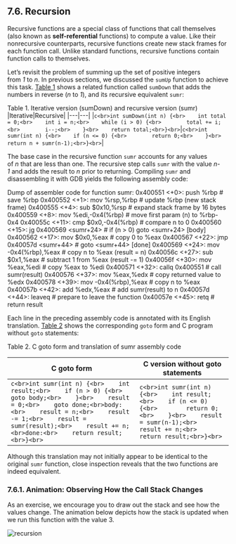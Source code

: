 ## 7.6. Recursion

Recursive functions are a special class of functions that call themselves (also known as **self-referential** functions) to compute a value. Like their nonrecursive counterparts, recursive functions create new stack frames for each function call. Unlike standard functions, recursive functions contain function calls to themselves.

Let’s revisit the problem of summing up the set of positive integers from _1_ to _n_. In previous sections, we discussed the `sumUp` function to achieve this task. [Table 1](https://diveintosystems.org/book/C7-x86_64/recursion.html#RecursiveSum) shows a related function called `sumDown` that adds the numbers in reverse (_n_ to _1_), and its recursive equivalent `sumr`:

Table 1. Iterative version (sumDown) and recursive version (sumr)
|Iterative|Recursive|
|---|---|
|```c<br>int sumDown(int n) {<br>    int total = 0;<br>    int i = n;<br>    while (i > 0) {<br>        total += i;<br>        i--;<br>    }<br>    return total;<br>}<br>```|```c<br>int sumr(int n) {<br>    if (n <= 0) {<br>        return 0;<br>    }<br>    return n + sumr(n-1);<br>}<br>```|

The base case in the recursive function `sumr` accounts for any values of _n_ that are less than one. The recursive step calls `sumr` with the value _n-1_ and adds the result to _n_ prior to returning. Compiling `sumr` and disassembling it with GDB yields the following assembly code:

Dump of assembler code for function sumr:
0x400551 <+0>:	push  %rbp               # save %rbp
0x400552 <+1>:	mov   %rsp,%rbp          # update %rbp (new stack frame)
0x400555 <+4>:	sub   $0x10,%rsp         # expand stack frame by 16 bytes
0x400559 <+8>:	mov   %edi,-0x4(%rbp)    # move first param (n) to %rbp-0x4
0x40055c <+11>:	cmp   $0x0,-0x4(%rbp)    # compare n to 0
0x400560 <+15>:	jg    0x400569 <sumr+24> # if (n > 0) goto <sumr+24> [body]
0x400562 <+17>:	mov   $0x0,%eax          # copy 0 to %eax
0x400567 <+22>:	jmp   0x40057d <sumr+44> # goto <sumr+44> [done]
0x400569 <+24>:	mov   -0x4(%rbp),%eax    # copy n to %eax (result = n)
0x40056c <+27>:	sub   $0x1,%eax          # subtract 1 from %eax (result -= 1)
0x40056f <+30>:	mov   %eax,%edi          # copy %eax to %edi
0x400571 <+32>:	callq 0x400551 <sumr>    # call sumr(result)
0x400576 <+37>:	mov   %eax,%edx          # copy returned value to %edx
0x400578 <+39>:	mov   -0x4(%rbp),%eax    # copy n to %eax
0x40057b <+42>:	add   %edx,%eax          # add sumr(result) to n
0x40057d <+44>:	leaveq                   # prepare to leave the function
0x40057e <+45>:	retq                     # return result

Each line in the preceding assembly code is annotated with its English translation. [Table 2](https://diveintosystems.org/book/C7-x86_64/recursion.html#RecursiveTranslation) shows the corresponding `goto` form and C program without `goto` statements:

Table 2. C goto form and translation of sumr assembly code

|C goto form|C version without goto statements|
|---|---|
|```c<br>int sumr(int n) {<br>    int result;<br>    if (n > 0) {<br>        goto body;<br>    }<br>    result = 0;<br>    goto done;<br>body:<br>    result = n;<br>    result -= 1;<br>    result = sumr(result);<br>    result += n;<br>done:<br>    return result;<br>}<br>```|```c<br>int sumr(int n) {<br>    int result;<br>    if (n <= 0) {<br>        return 0;<br>    }<br>    result = sumr(n-1);<br>    result += n;<br>    return result;<br>}<br>```|


Although this translation may not initially appear to be identical to the original `sumr` function, close inspection reveals that the two functions are indeed equivalent.


### 7.6.1. Animation: Observing How the Call Stack Changes

As an exercise, we encourage you to draw out the stack and see how the values change. The animation below depicts how the stack is updated when we run this function with the value 3.

![recursion](https://diveintosystems.org/book/C7-x86_64/_images/recursion.gif)